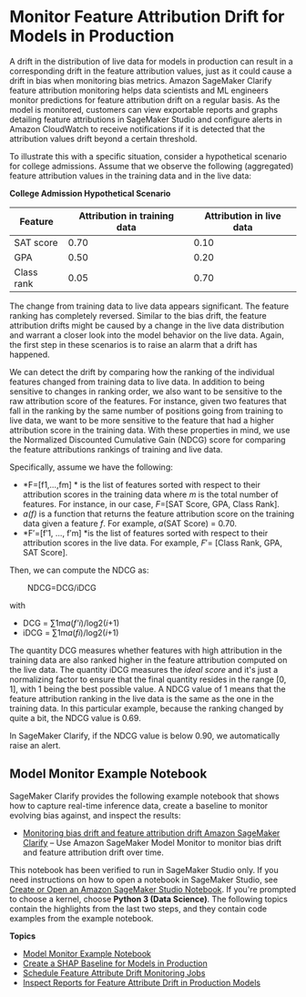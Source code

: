 # Monitor Feature Attribution Drift for Models in Production<a name="clarify-model-monitor-feature-attribution-drift"></a>

A drift in the distribution of live data for models in production can result in a corresponding drift in the feature attribution values, just as it could cause a drift in bias when monitoring bias metrics\. Amazon SageMaker Clarify feature attribution monitoring helps data scientists and ML engineers monitor predictions for feature attribution drift on a regular basis\. As the model is monitored, customers can view exportable reports and graphs detailing feature attributions in SageMaker Studio and configure alerts in Amazon CloudWatch to receive notifications if it is detected that the attribution values drift beyond a certain threshold\. 

To illustrate this with a specific situation, consider a hypothetical scenario for college admissions\. Assume that we observe the following \(aggregated\) feature attribution values in the training data and in the live data:


**College Admission Hypothetical Scenario**  

| Feature | Attribution in training data | Attribution in live data | 
| --- | --- | --- | 
| SAT score | 0\.70 | 0\.10 | 
| GPA | 0\.50 | 0\.20 | 
| Class rank | 0\.05 | 0\.70 | 

The change from training data to live data appears significant\. The feature ranking has completely reversed\. Similar to the bias drift, the feature attribution drifts might be caused by a change in the live data distribution and warrant a closer look into the model behavior on the live data\. Again, the first step in these scenarios is to raise an alarm that a drift has happened\.

We can detect the drift by comparing how the ranking of the individual features changed from training data to live data\. In addition to being sensitive to changes in ranking order, we also want to be sensitive to the raw attribution score of the features\. For instance, given two features that fall in the ranking by the same number of positions going from training to live data, we want to be more sensitive to the feature that had a higher attribution score in the training data\. With these properties in mind, we use the Normalized Discounted Cumulative Gain \(NDCG\) score for comparing the feature attributions rankings of training and live data\.

Specifically, assume we have the following:
+ *F=\[f1​,…,fm​\] * is the list of features sorted with respect to their attribution scores in the training data where *m* is the total number of features\. For instance, in our case, *F*=\[SAT Score, GPA, Class Rank\]\.
+ *a\(f\)* is a function that returns the feature attribution score on the training data given a feature *f*\. For example, *a*\(SAT Score\) = 0\.70\.
+ *F′=\[f′​1​, …, f′​m​\] *is the list of features sorted with respect to their attribution scores in the live data\. For example, *F*′= \[Class Rank, GPA, SAT Score\]\.

Then, we can compute the NDCG as:

        NDCG=DCG/iDCG​

with 
+ DCG = ∑1m*a*\(*f'i*\)/log2​\(*i*\+1\)
+ iDCG = ∑1m*a*\(*fi*\)/log2​\(*i*\+1\)

The quantity DCG measures whether features with high attribution in the training data are also ranked higher in the feature attribution computed on the live data\. The quantity iDCG measures the *ideal score* and it's just a normalizing factor to ensure that the final quantity resides in the range \[0, 1\], with 1 being the best possible value\. A NDCG value of 1 means that the feature attribution ranking in the live data is the same as the one in the training data\. In this particular example, because the ranking changed by quite a bit, the NDCG value is 0\.69\.

In SageMaker Clarify, if the NDCG value is below 0\.90, we automatically raise an alert\.

## Model Monitor Example Notebook<a name="clarify-model-monitor-sample-notebooks-feature-drift"></a>

SageMaker Clarify provides the following example notebook that shows how to capture real\-time inference data, create a baseline to monitor evolving bias against, and inspect the results: 
+ [Monitoring bias drift and feature attribution drift Amazon SageMaker Clarify](https://sagemaker-examples.readthedocs.io/en/latest/sagemaker_model_monitor/fairness_and_explainability/SageMaker-Model-Monitor-Fairness-and-Explainability.html) – Use Amazon SageMaker Model Monitor to monitor bias drift and feature attribution drift over time\.

This notebook has been verified to run in SageMaker Studio only\. If you need instructions on how to open a notebook in SageMaker Studio, see [Create or Open an Amazon SageMaker Studio Notebook](notebooks-create-open.md)\. If you're prompted to choose a kernel, choose **Python 3 \(Data Science\)**\. The following topics contain the highlights from the last two steps, and they contain code examples from the example notebook\. 

**Topics**
+ [Model Monitor Example Notebook](#clarify-model-monitor-sample-notebooks-feature-drift)
+ [Create a SHAP Baseline for Models in Production](clarify-model-monitor-shap-baseline.md)
+ [Schedule Feature Attribute Drift Monitoring Jobs](clarify-model-monitor-feature-attribute-drift-schedule.md)
+ [Inspect Reports for Feature Attribute Drift in Production Models](clarify-feature-attribute-drift-report.md)